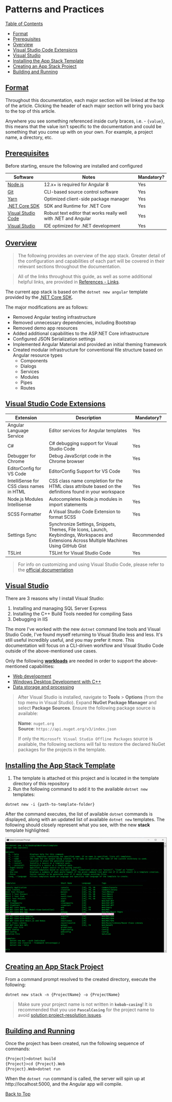 # Patterns and Practices  

[Table of Contents](./toc.md)

* [Format](#format)
* [Prerequisites](#prerequisites)
* [Overview](#overview)
* [Visual Studio Code Extensions](#visual-studio-code-extensions)
* [Visual Studio](#visual-studio)
* [Installing the App Stack Template](#installing-the-app-stack-template)
* [Creating an App Stack Project](#creating-an-app-stack-project)
* [Building and Running](#building-and-running)


## [Format](#patterns-and-practices)  

Throughout this documentation, each major section will be linked at the top of the article. Clicking the header of each major section will bring you back to the top of this article.  

Anywhere you see something referenced inside curly braces, i.e. - `{value}`, this means that the value isn't specific to the documentation and could be something that you come up with on your own. For example, a project name, a directory, etc.

## [Prerequisites](#patterns-and-practices)  

Before starting, ensure the following are installed and configured

Software | Notes | Mandatory?
---------|-------|-----------
[Node.js](https://nodejs.org/en/) | 12.x+ is required for Angular 8 | Yes
[Git](https://git-scm.com/) | CLI-based source control software | Yes
[Yarn](https://yarnpkg.com/en/) | Optimized client-side package manager | Yes
[.NET Core SDK](https://dotnet.microsoft.com/download) | SDK and Runtime for .NET Core | Yes
[Visual Studio Code](https://code.visualstudio.com/) | Robust text editor that works really well with .NET and Angular | Yes
[Visual Studio](https://visualstudio.microsoft.com/vs/) | IDE optimized for <span>.NET</span> development | Yes

## [Overview](#patterns-and-practices)  

> The following provides an overview of the app stack. Greater detail of the configuration and capabilities of each part will be covered in their relevant sections throughout the documentation.  

> All of the links throughout this guide, as well as some additional helpful links, are provided in [References - Links](./r1-links.md).

The current app stack is based on the `dotnet new angular` template provided by the [.NET Core SDK](https://docs.microsoft.com/en-us/dotnet/core/tools/dotnet-new).

The major modifications are as follows:
* Removed Angular testing infrastructure
* Removed unnecessary dependencies, including Bootstrap
* Removed demo app resources
* Added additional capabilities to the <span>ASP.NET</span> Core infrastructure
* Configured JSON Serialization settings
* Implemented Angular Material and provided an initial theming framework
* Created modular infrastructure for conventional file structure based on Angular resource types
    * Components
    * Dialogs
    * Services
    * Modules
    * Pipes
    * Routes

## [Visual Studio Code Extensions](#patterns-and-practices)  

Extension | Description | Mandatory?
----------|-------------|-----------
Angular Language Service | Editor services for Angular templates | Yes
C# | C# debugging support for Visual Studio Code | Yes
Debugger for Chrome | Debug JavaScript code in the Chrome browser | Yes
EditorConfig for VS Code | EditorConfig Support for VS Code | Yes
IntelliSense for CSS class names in HTML | CSS class name completion for the HTML class attribute based on the definitions found in your workspace | Yes
Node.js Modules Intellisense | Autocompletes Node.js modules in import statements | Yes
SCSS Formatter | A Visual Studio Code Extension to format SCSS | Yes
Settings Sync | Synchronize Settings, Snippets, Themes, File Icons, Launch, Keybindings, Workspaces and Extensions Across Multiple Machines Using GitHub Gist | Recommended
TSLint | TSLint for Visual Studio Code | Yes  

> For info on customizing and using Visual Studio Code, please refer to the [official documentation](https://code.visualstudio.com/docs)  

## [Visual Studio](#patterns-and-practices)  

There are 3 reasons why I install Visual Studio:  
1. Installing and managing SQL Server Express
2. Installing the C++ Build Tools needed for compiling Sass
3. Debugging in IIS  

The more I've worked with the new `dotnet` command line tools and Visual Studio Code, I've found myself returning to Visual Studio less and less. It's still useful incredibly useful, and you may prefer it more. This documentation will focus on a CLI-driven workflow and Visual Studio Code outside of the above-mentioned use cases.  

Only the following [**workloads**](https://visualstudio.microsoft.com/vs/visual-studio-workloads/) are needed in order to support the above-mentioned capabilities:  
* [Web development](https://docs.microsoft.com/en-us/visualstudio/install/workload-component-id-vs-community?view=vs-2019#aspnet-and-web-development)
* [Windows Desktop Development with C++](https://docs.microsoft.com/en-us/visualstudio/install/workload-component-id-vs-community?view=vs-2019#desktop-development-with-c)
* [Data storage and processing](https://docs.microsoft.com/en-us/visualstudio/install/workload-component-id-vs-community?view=vs-2019#data-storage-and-processing)

> After Visual Studio is installed, navigate to **Tools** > **Options** (from the top menu in Visual Studio). Expand **NuGet Package Manager** and select **Package Sources**. Ensure the following package source is available:  
> 
> **Name**: `nuget.org`  
> **Source**: `https://api.nuget.org/v3/index.json`  
> 
> If only the `Microsoft Visual Studio Offline Packages` source is available, the following sections will fail to restore the declared NuGet packages for the projects in the template.

## [Installing the App Stack Template](#patterns-and-practices)  

1. The template is attached ot this project and is located in the template directory of this repository
2. Run the following command to add it to the available `dotnet new` templates:

```
dotnet new -i {path-to-template-folder}
```  

After the command executes, the list of available `dotnet` commands is displayed, along with an updated list of available `dotnet new` templates. The following should closely represent what you see, with the new **stack** template highlighted:

[![new-template](./images/readme/new-template.png)](./images/readme/new-template.png)

## [Creating an App Stack Project](#patterns-and-practices)  

From a command prompt resolved to the created directory, execute the following:

```
dotnet new stack -n {ProjectName} -o {ProjectName}
```  

> Make sure your project name is not written in **`kebab-casing`**! It is recommended that you use **`PascalCasing`** for the project name to avoid [solution project-resolution issues](https://github.com/JaimeStill/PatternsAndPractices/issues/35).  

## [Building and Running](#patterns-and-practices)  

Once the project has been created, run the following sequence of commands:  

```
{Project}>dotnet build
{Project}>cd {Project}.Web
{Project}.Web>dotnet run
```  

When the `dotnet run` command is called, the server will spin up at http://localhost:5000, and the Angular app will compile.

[Back to Top](#patterns-and-practices)